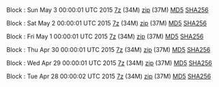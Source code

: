 Block : Sun May  3 00:00:01 UTC 2015 [7z](https://transfer.sh/p9EHY/bootstrap.dat.20150503.7z) (34M) [zip](https://transfer.sh/19KaU6/bootstrap.dat.20150503.zip) (37M) [MD5](https://transfer.sh/9MIdg/md5.txt) [SHA256](https://transfer.sh/1huqy0/sha256.txt)

Block : Sat May  2 00:00:01 UTC 2015 [7z](https://transfer.sh/UaUuf/bootstrap.dat.20150502.7z) (34M) [zip](https://transfer.sh/PLVsB/bootstrap.dat.20150502.zip) (37M) [MD5](https://transfer.sh/16U8qu/md5.txt) [SHA256](https://transfer.sh/1e8fTh/sha256.txt)

Block : Fri May  1 00:00:01 UTC 2015 [7z](https://transfer.sh/cUHOT/bootstrap.dat.20150501.7z) (34M) [zip](https://transfer.sh/15SI5U/bootstrap.dat.20150501.zip) (37M) [MD5](https://transfer.sh/1dzoia/md5.txt) [SHA256](https://transfer.sh/zPOH2/sha256.txt)

Block : Thu Apr 30 00:00:01 UTC 2015 [7z](https://transfer.sh/Qgayh/bootstrap.dat.20150430.7z) (34M) [zip](https://transfer.sh/7Qceu/bootstrap.dat.20150430.zip) (37M) [MD5](https://transfer.sh/wj45G/md5.txt) [SHA256](https://transfer.sh/grBkV/sha256.txt)

Block : Wed Apr 29 00:00:01 UTC 2015 [7z](https://transfer.sh/Sfz3K/bootstrap.dat.20150429.7z) (34M) [zip](https://transfer.sh/oG082/bootstrap.dat.20150429.zip) (37M) [MD5](https://transfer.sh/rZNwM/md5.txt) [SHA256](https://transfer.sh/1fbwbm/sha256.txt)

Block : Tue Apr 28 00:00:02 UTC 2015 [7z](https://transfer.sh/wlp3O/bootstrap.dat.20150428.7z) (34M) [zip](https://transfer.sh/8jRvc/bootstrap.dat.20150428.zip) (37M) [MD5](https://transfer.sh/UNLr6/md5.txt) [SHA256](https://transfer.sh/LNSwi/sha256.txt)
